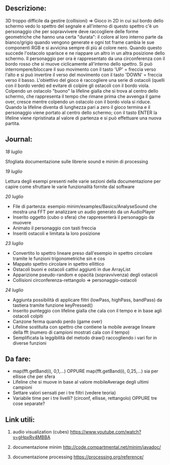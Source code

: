 ## Descrizione:

3D troppo difficile da gestire (collisioni) => Gioco in 2D in cui sul bordo dello schermo vedo lo spettro del segnale e all'interno di questo spettro c'è un personaggio che per
sopravvivere deve raccogliere delle forme geometriche che hanno una certa "durata": il colore al loro interno parte da bianco/grigio quando vengono generate e ogni tot frame cambia le sue
componenti RGB e si avvicina sempre di più al colore nero. Quando questo succede l'ostacolo sparisce e ne riappare un altro in un altra posizione dello schermo. Il personaggio
per ora è rappresentato da una circonferenza con il bordo rosso che si muove ciclicamente all'interno dello spettro. Si può interrompere/bloccare il suo movimento con
il tasto 'UP' = freccia verso l'alto e si può invertire il verso del movimento con il tasto 'DOWN' = freccia verso il basso. L'obiettivo del gioco è raccogliere una serie di
ostacoli (quelli con il bordo verde) ed evitare di colpire gli ostacoli con il bordo viola. Colpendo un ostacolo "buono" la lifeline gialla che si trova al centro dello
schermo, che rappresenta il tempo che rimane prima che avvenga il game over, cresce mentre colpendo un ostacolo con il bordo viola si riduce. Quando la lifeline diventa di 
lunghezza pari a zero il gioco termina e il personaggio viene portato al centro dello schermo; con il tasto ENTER la lifeline viene ripristinata al valore di partenza e si può
effettuare una nuova partita.

## Journal:

*18 luglio*

Sfogliata documentazione sulle librerie sound e minim di processing

*19 luglio*

Lettura degli esempi presenti nelle varie sezioni della documentazione per capire come sfruttare le varie funzionalità fornite dal software

*20 luglio*

* File di partenza: esempio minim/examples/Basics/AnalyseSound che mostra una FFT per analizzare un audio generato da un AudioPlayer
* Inserito oggetto (cubo o sfera) che rappresenterà il personaggio da muovere
* Animato il personaggio con tasti freccia
* Inseriti ostacoli e limitata la loro posizione

*23 luglio*

* Convertito lo spettro lineare preso dall'esempio in spettro circolare tramite le funzioni trigonometriche sin e cos
* Mappato spettro circolare in spettro ellittico
* Ostacoli buoni e ostacoli cattivi aggiunti in due ArrayList
* Apparizione pseudo-random e opacità (sopravvivenza) degli ostacoli
* Collisioni circonferenza-rettangolo => personaggio-ostacoli

*24 luglio*

* Aggiunta possibilità di applicare filtri (lowPass, highPass, bandPass) da tastiera tramite funzione keyPressed()
* Inserito punteggio con lifeline gialla che cala con il tempo e in base agli ostacoli colpiti
* Canzone ferma quando perdo (game over)
* Lifeline sostituita con spettro che contiene la mobile average lineare della fft (numero di campioni mostrati cala con il tempo)
* Semplificata la leggibilità del metodo draw() raccogliendo i vari for in diverse funzioni

## Da fare:

* map(fft.getBand(i), 0,1,...) OPPURE map(fft.getBand(i), 0,25,...) sia per ellisse che per sfera
* Lifeline che si muove in base al valore mobileAverage degli ultimi campioni
* Settare valori sensati per i tre filtri (vedere teoria)
* Variabile time per i tre livelli? (circonf, ellisse, rettangolo) OPPURE tre cose separate?

## Link utili:

1) audio visualization (cubes) https://www.youtube.com/watch?v=gHpxRv4MBBA

2) documentazione minim http://code.compartmental.net/minim/javadoc/

3) documentazione processing https://processing.org/reference/
